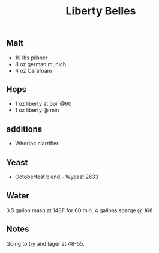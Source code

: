 ﻿---
layout: post
title: Liberty Belles
tags: [ beer ]
---
## Malt
- 10 lbs pilsner
- 8 oz german munich 
- 4 oz Carafoam
## Hops
-  1 oz liberty at boil @60
-  1 oz liberty @ min
## additions
- Whorloc clarrifier
## Yeast
- Octoberfest blend  - Wyeast 2633
## Water
3.5 gallon mash at 148F for 60 min. 4 gallons sparge @ 168
## Notes
Going to try and lager at 48-55. 